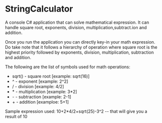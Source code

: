 # StringCalculator
A console C# application that can solve mathematical expression. It can handle square root, exponents, division, multiplication,subtract.ion
and addition.

Once you run the application you can directly  key-in your math expression. Do take note that it follows a hierarchy of operation where
square root is the highest priority followed by exponents, division, multiplication, subtraction and addition.

The following are the list of symbols used for math operations:

<ul>
<li> sqrt()  - square root [example: sqrt(16)] </li>
<li> ^       - exponent [example: 2^2] </li>
<li> /       - division [example: 4/2] </li>
<li> *       - multiplication [example: 3*2] </li>
<li> -       - subtraction [example: 2-1] </li>
<li> +       - addition [examploe: 5+1] </li>
</ul>
Sample expression used:
10+2*4/2+sqrt(25)-3^2
 -- that will give you a result of 10
